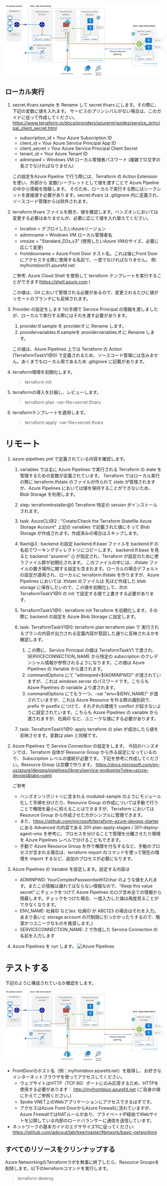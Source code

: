 ![Network Architecture](./basic_network.png)

## ローカル実行

1. secret.tfvars.sample を Rename して secret.tfvars にします。その際に、下記の変数に値を入れます。
   サービスのプリンシパルがない場合は、このガイドに従って作成してください。 https://www.terraform.io/docs/providers/azurerm/guides/service_principal_client_secret.html
   - subscription_id = Your Azure Subscription ID
   - client_id       = Your Azure Service Principal App ID
   - client_secret   = Your Azure Service Principal Client Secret
   - tenant_id       = Your Azure Tenant ID
   - adminpwd = Windows VM ローカル管理者パスワード (複雑で12文字の長さでなければなりません)

   この設定をAzure Pipeline で行う際には、Terraform の Action Extension を使い、外部から 変数/シークレットとして値を渡すことで Azure Pipeline の中から情報を隠蔽します。
   そのため、ローカルで実行する際にはシークレットを直接渡す必要があります。secret.tfvars は .gitignore 内に定義され、ソースコード管理からは除外されます。

2. terraform.tfvars ファイルを開き、値を確認します。ハンズオンにおいては変更する必要はありませんが、必要に応じて値を入れ替えてください。
   - location = デプロイしたいAzureリージョン
   - adminname = Windows VM ローカル管理者名
   - vmsize = "Standard_D2s_v3" (使用したいAzure VMのサイズ、必要に応じて変更)
   - frontdoorname = Azure Front Door ホスト名。これは後にFront Doorにアクセスする際に使用する名前で、一意でなければなりません。 例: myfrontdoor01.azurefd.net

   ご参考: Azure Cloud Shell を使用して terraform テンプレートを実行することができます(https://shell.azure.com ) 

   この値は、Git において管理される必要があるので、変更されるたびに値が リモートのブランチにも反映されます。


3. Provider の設定をします
   1の手順で Service Principal の情報を渡しましたが、ローカルで実行する際にはそれを渡す必要があります。

   1. provider.tf.sample を provider.tf に Rename します。
   2. providervariables.tf.sampleを providervariables.tf に Rename します。
   
   この値は、Azure Pipelines 上では Terraform の Action (TerraformTaskV1@0) で定義されるため、ソースコード管理には含みません。あくまでもローカル用であるため .gitignore に記載があります。

5. terraform環境を初期化します。
   
   > terraform init
   
6. terraformの導入を計画し、レビューします。
   
   > terraform plan -var-file=secret.tfvars
   
7. terraformテンプレートを適用します。

   > terraform apply -var-file=secret.tfvars


# リモート

1. azure-pipelines.yml で定義されている内容を確認します。
   1. variables では主に Azure Pipelines で実行される Terraform の state を管理するための変数が定義されています。
      Terraform ではローカル実行の際に terraform.tfstate のファイルが作られて state が管理されますが、Azure Pipelines においては値を保持することができないため、Blob Storage を利用します。

   2. step: terraformInstaller@0
      Terraform 特定の version がインストールされます。

   3. task: AzureCLI@2 : "Create/Check the Terraform Statefile Azure Storage Account"
      上記の variables で記載された値にそって Blob Storage が作成されます。作成済みの場合はスキップします。
   
   4. Bash@3 : backend の設定
      backend.tf.base ファイルを backend.tf の名前でワーキングディレクトリにコピーします。
      backend.tf.base を見ると backend "azurerm" {} が指定され、Terraform が設定のために使うファイル郡が初期化されます。
      このファイルの中には、.tfstate ファイルの置き場所に関する設定も含まれます。ローカルの場合デフォルトの設定が適用され、ローカルに terraform.tfstate を作りますが、Azure Pipelines においては .tfstate のファイルは 先ほど作成した blob storage に保存したいので、この値を初期化して、次の TerraformTaskV1@0 の init で設定する値で上書きする必要があります、

   5. TerraformTaskV1@0 : terraform init
      Terraform を初期化します。その際に backend の設定を Azure Blob Storage に設定します。

   6. task: TerraformTaskV1@0: terraform plan
      terraform plan で 実行されるプランの内容が出力される定義内容が意図した通りに反映されるかを確認します。
      1. この際に、Service Principal の値は TerraformTaskV1 で渡され、SERVICECONNECTION_NAME から特定の subscription のクレデンシャル情報が参照されるようになります。この値は Azure Pipelines の Variable から渡されます。
      2. commandOptions にて "adminpwd=$(ADMINPWD)" が渡されていますが、これは windows server のパスワードです。こちらも Azure Pipelines の variable より渡されます。
      3. commandOptions にてもう一つ、-var "env=$(ENV_NAME)" が渡されていますが、これは Azure Resource を作る際の識別詞で、prefix や postfix につけて、それぞれの環境で conflict が起きないように設定されています。こちらも Azure Pipelines の variable から渡されますが、社員ID など、ユニークな値にする必要があります。

   7. task: TerraformTaskV1@0: apply
      terraform の plan が成功したら値を反映させます。変数は plan と同様です。

2. Azure Pipelines で Service Connection の設定をします。
   今回のハンズオンでは、Terraform 自体が Resource Group から作る設定になっているので、 Subscription レベルの接続が必要です。
   下記を参考に作成してください。Resource Group は空欄で作ります。
   https://docs.microsoft.com/en-us/azure/devops/pipelines/library/service-endpoints?view=azure-devops&tabs=yaml

   ご参考
   - ハンズオンリポジトリに含まれる moduled-sample のようにモジュール化して手順を分けたり、Resource Group の作成については手動で行うことで権限を最小に抑えることはできますが、Terraform においては Resource Group から作成させた方がシンプルに管理できます。
   - また、https://github.com/microsoft/terraform-azure-devops-starter にある Advanced の内容である 201-plan-apply-stages / 301-deploy-agent-vms を参考に、プロセスを分けることで管理を分離させたり環境を Azure Pipelines レベルで分けることもできます。
   - 手動で Azure Resource Group を作り権限を付与するなど、手動のプロセスが含まれる場合は、terraform import のコマンドを使って現在の環境を import するなど、追加のプロセスが必要になります。

3. Azure Pipelines の Variable を設定します。設定する内容は 

   - ADMINPWD: YourComplexPasswordwith12char のような値を入れます。またこの情報は漏れてはならない情報なので、"Keep this value secret" にチェックをつけて Azure Pipelines のログ含め全ての情報から隠蔽します。チェックをつけた場合、一度入力した値は再度見ることができなくなります。
   - ENV_NAME: 社員ID など(ex: 社員ID が ABC123 の場合はそれを入力。あまり長いと storage account の尺制限に引っかかったりするので、簡潔かつユニークなものを推奨します。)
   - SERVICECONNECTION_NAME: 2 で作成した Service Connection の名前を入力します

4. Azure Pipelines を run します。
![Azure Pipelines](https://yuhattor.blob.core.windows.net/share/Screen%20Shot%202020-07-27%20at%2012.22.02.png)

# テストする

下記のように構成されているか確認をします。

![Network Architecture](./basic_network.png)

* FrontDoorのホスト名（例：myfrontdoor.azurefd.net）を取得し、お好きなインターネットブラウザを使ってアクセスしてください。
  * ウェブサイトはHTTP（TCP 80）ポートにのみ応答するため、HTTPを使用する必要があります： http://myfrontdoor.azurefd.net (ご自身の値にかえてご参照ください。)
  * Spoke VNET上のWebアプリケーションにアクセスできるはずです。
  * アクセスはAzure Front DoorからAzure Firewallに流れていますが、Azure FirewallではNATルールがあり、プライベートIP経由でWebサイトを公開している内部のロードバランサーに通信を送信しています。
* ネットワークの基本ガイドのエクササイズ11に従ってください: https://github.com/adicout/lab/tree/master/Network/basic-networking

## すべてのリソースをクリンナップする

Azure NetworkingのTerraformラボを無事に終了したら、Resource Groupsを削除します。以下のterraformコマンドを実行します。

   > terraform destroy